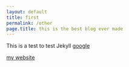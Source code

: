 ```yaml
---
layout: default
title: first
permalink: /other
page.title: this is the best blog ever made
---
```


This is a test to test Jekyll 
[google](www.google.com)

[my website](ire4html.tk)
